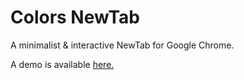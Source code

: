 # Colors NewTab

A minimalist & interactive NewTab for Google Chrome.

A demo is available [here.](https://chrisprins.github.io/colors/Colors-NewTab/)
